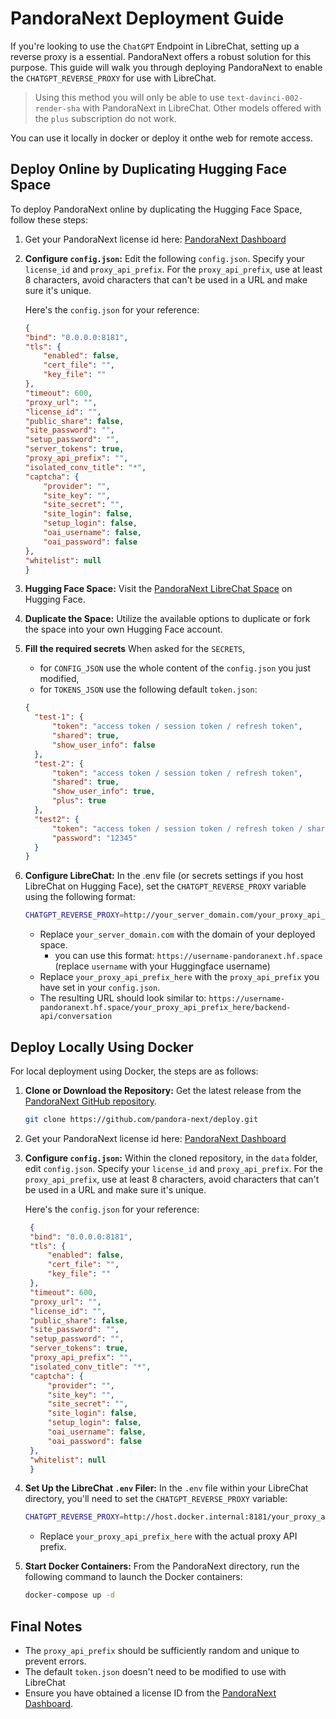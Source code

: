 # PandoraNext Deployment Guide

If you're looking to use the `ChatGPT` Endpoint in LibreChat, setting up a reverse proxy is a essential. PandoraNext offers a robust solution for this purpose. This guide will walk you through deploying PandoraNext to enable the `CHATGPT_REVERSE_PROXY` for use with LibreChat.

> Using this method you will only be able to use `text-davinci-002-render-sha` with PandoraNext in LibreChat. Other models offered with the `plus` subscription do not work.

You can use it locally in docker or deploy it onthe web for remote access.

## Deploy Online by Duplicating Hugging Face Space

To deploy PandoraNext online by duplicating the Hugging Face Space, follow these steps:

1. Get your PandoraNext license id here: [PandoraNext Dashboard](https://dash.pandoranext.com/)

2. **Configure `config.json`:**
    Edit the following `config.json`. Specify your `license_id` and `proxy_api_prefix`. For the `proxy_api_prefix`, use at least 8 characters, avoid characters that can't be used in a URL and make sure it's unique.

    Here's the `config.json` for your reference:

    ```json
    {
    "bind": "0.0.0.0:8181",
    "tls": {
        "enabled": false,
        "cert_file": "",
        "key_file": ""
    },
    "timeout": 600,
    "proxy_url": "",
    "license_id": "",
    "public_share": false,
    "site_password": "",
    "setup_password": "",
    "server_tokens": true,
    "proxy_api_prefix": "",
    "isolated_conv_title": "*",
    "captcha": {
        "provider": "",
        "site_key": "",
        "site_secret": "",
        "site_login": false,
        "setup_login": false,
        "oai_username": false,
        "oai_password": false
    },
    "whitelist": null
    }
    ```

3. **Hugging Face Space:**
    Visit the [PandoraNext LibreChat Space](https://huggingface.co/spaces/LibreChat/PandoraNext) on Hugging Face.

4. **Duplicate the Space:**
    Utilize the available options to duplicate or fork the space into your own Hugging Face account.

5. **Fill the required secrets**
    When asked for the `SECRETS`, 
    - for `CONFIG_JSON` use the whole content of the `config.json` you just modified, 
    - for `TOKENS_JSON` use the following default `token.json`:
    ```json
    {
      "test-1": {
          "token": "access token / session token / refresh token",
          "shared": true,
          "show_user_info": false
      },
      "test-2": {
          "token": "access token / session token / refresh token",
          "shared": true,
          "show_user_info": true,
          "plus": true
      },
      "test2": {
          "token": "access token / session token / refresh token / share token",
          "password": "12345"
      }
    }
    ```
6. **Configure LibreChat:**
   In the .env file (or secrets settings if you host LibreChat on Hugging Face), set the `CHATGPT_REVERSE_PROXY` variable using the following format:

   ```bash
   CHATGPT_REVERSE_PROXY=http://your_server_domain.com/your_proxy_api_prefix_here/backend-api/conversation
   ```

    - Replace `your_server_domain.com` with the domain of your deployed space.
        - you can use this format: `https://username-pandoranext.hf.space` (replace `username` with your Huggingface username)
    - Replace `your_proxy_api_prefix_here` with the `proxy_api_prefix` you have set in your `config.json`.
    - The resulting URL should look similar to:
     `https://username-pandoranext.hf.space/your_proxy_api_prefix_here/backend-api/conversation`

## Deploy Locally Using Docker

For local deployment using Docker, the steps are as follows:

1. **Clone or Download the Repository:**
   Get the latest release from the [PandoraNext GitHub repository](https://github.com/pandora-next/deploy).

   ```bash
   git clone https://github.com/pandora-next/deploy.git
   ```

2. Get your PandoraNext license id here: [PandoraNext Dashboard](https://dash.pandoranext.com/)

3. **Configure `config.json`:**
   Within the cloned repository, in the `data` folder, edit `config.json`. Specify your `license_id` and `proxy_api_prefix`. For the `proxy_api_prefix`, use at least 8 characters, avoid characters that can't be used in a URL and make sure it's unique.

   Here's the `config.json` for your reference:

   ```json
    {
    "bind": "0.0.0.0:8181",
    "tls": {
        "enabled": false,
        "cert_file": "",
        "key_file": ""
    },
    "timeout": 600,
    "proxy_url": "",
    "license_id": "",
    "public_share": false,
    "site_password": "",
    "setup_password": "",
    "server_tokens": true,
    "proxy_api_prefix": "",
    "isolated_conv_title": "*",
    "captcha": {
        "provider": "",
        "site_key": "",
        "site_secret": "",
        "site_login": false,
        "setup_login": false,
        "oai_username": false,
        "oai_password": false
    },
    "whitelist": null
    }
   ```

4. **Set Up the LibreChat `.env` Filer:**
   In the `.env` file within your LibreChat directory, you'll need to set the `CHATGPT_REVERSE_PROXY` variable:

   ```bash
   CHATGPT_REVERSE_PROXY=http://host.docker.internal:8181/your_proxy_api_prefix_here/backend-api/conversation
   ```
   - Replace `your_proxy_api_prefix_here` with the actual proxy API prefix.

4. **Start Docker Containers:**
   From the PandoraNext directory, run the following command to launch the Docker containers:

   ```bash
   docker-compose up -d
   ```

## Final Notes

- The `proxy_api_prefix` should be sufficiently random and unique to prevent errors.
- The default `token.json` doesn't need to be modified to use with LibreChat
- Ensure you have obtained a license ID from the [PandoraNext Dashboard](https://dash.pandoranext.com/).
